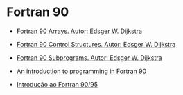 Fortran 90
==========

+ [Fortran 90 Arrays. Autor: Edsger W. Dijkstra](https://drive.google.com/open?id=1cvIRaVQDgoFrpN5enul6cXKiJ54Cci01)

+ [Fortran 90 Control Structures. Autor: Edsger W. Dijkstra](https://drive.google.com/open?id=1VwN0o9djxa9ZcjPVipHqhNQc52gJ3ZRN) 

+ [Fortran 90 Subprograms. Autor: Edsger W. Dijkstra](https://drive.google.com/open?id=1WNnolywdiBUaDxZr31HAzCvPXJgPd3Si)

+ [An introduction to programming in Fortran 90](https://drive.google.com/open?id=1Wt0dpArcMAG4_abhS5E_hy4qZPKD7qd4)

+ [Introdução ao Fortran 90/95](https://drive.google.com/open?id=1u_xzktdD_NHwyJwpj03atdvRIrCQ7xAm)